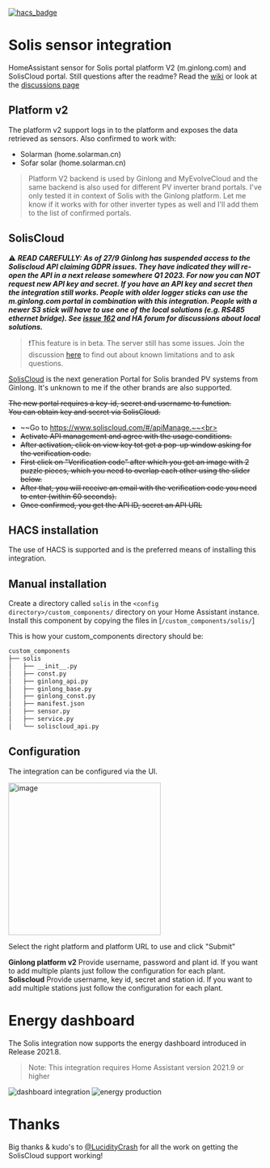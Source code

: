 [![hacs_badge](https://img.shields.io/badge/HACS-Default-41BDF5.svg?style=for-the-badge)](https://github.com/hacs/integration)

# Solis sensor integration
HomeAssistant sensor for Solis portal platform V2 (m.ginlong.com) and SolisCloud portal. 
Still questions after the readme? Read the [wiki](https://github.com/hultenvp/solis-sensor/wiki) or look at the [discussions page](https://github.com/hultenvp/solis-sensor/discussions)

## Platform v2
The platform v2 support logs in to the platform and exposes the data retrieved as sensors.
Also confirmed to work with:
* Solarman (home.solarman.cn)
* Sofar solar (home.solarman.cn)

> Platform V2 backend is used by Ginlong and MyEvolveCloud and the same backend is also used for different PV inverter brand portals. I've only tested it in context of Solis with the Ginlong platform. Let me know if it works with for other inverter types as well and I'll add them to the list of confirmed portals.

## SolisCloud
:warning: ***READ CAREFULLY: As of 27/9 Ginlong has suspended access to the Soliscloud API claiming GDPR issues. They have indicated they will re-open the API in a next release somewhere Q1 2023. For now you can NOT request new API key and secret. If you have an API key and secret then the integration still works. People with older logger sticks can use the m.ginlong.com portal in combination with this integration. People with a newer S3 stick will have to use one of the local solutions (e.g. RS485 ethernet bridge). See [issue 162](https://github.com/hultenvp/solis-sensor/issues/162) and HA forum for discussions about local solutions.***

>❗This feature is in beta. The server still has some issues. Join the discussion [here](https://github.com/hultenvp/solis-sensor/discussions/71) to find out about known limitations and to ask questions.

[SolisCloud](https://www.soliscloud.com/) is the next generation Portal for Solis branded PV systems from Ginlong. It's unknown to me if the other brands are also supported.

~~The new portal requires a key-id, secret and username to function.~~<br>
~~You can obtain key and secret via SolisCloud.~~<br>
* ~~Go to https://www.soliscloud.com/#/apiManage.~~<br>
* ~~Activate API management and agree with the usage conditions.~~<br>
* ~~After activation, click on view key tot get a pop-up window asking for the verification code.~~<br>
* ~~First click on "Verification code" after which you get an image with 2 puzzle pieces, which you need to overlap each other using the slider below.~~<br>
* ~~After that, you will receive an email with the verification code you need to enter (within 60 seconds).~~<br>
* ~~Once confirmed, you get the API ID, secret an API URL~~<br>

## HACS installation

The use of HACS is supported and is the preferred means of installing this integration.

## Manual installation

Create a directory called `solis` in the `<config directory>/custom_components/` directory on your Home Assistant instance.
Install this component by copying the files in [`/custom_components/solis/`]

This is how your custom_components directory should be:
```bash
custom_components
├── solis
│   ├── __init__.py
│   ├── const.py
│   ├── ginlong_api.py
│   ├── ginlong_base.py
│   ├── ginlong_const.py
│   ├── manifest.json
│   ├── sensor.py
│   ├── service.py
│   └── soliscloud_api.py
```

## Configuration

The integration can be configured via the UI.

<img width="301" alt="image" src="https://user-images.githubusercontent.com/61835400/197206691-2ccf91d0-39c9-4440-9e08-afd444cca8a5.png">

Select the right platform and platform URL to use and click "Submit"

**Ginlong platform v2**   Provide username, password and plant id. If you want to add multiple plants just follow the configuration for each plant.
**Soliscloud**            Provide username, key id, secret and station id. If you want to add multiple stations just follow the configuration for each plant.


# Energy dashboard
The Solis integration now supports the energy dashboard introduced in Release 2021.8. 
> Note: This integration requires Home Assistant version 2021.9 or higher

![dashboard integration](./image/energy_dashboard_integration.GIF)
![energy production](./image/solar_production_energy_dashboard.GIF)

# Thanks
Big thanks & kudo's to [@LucidityCrash](https://github.com/LucidityCrash) for all the work on getting the SolisCloud support working!
